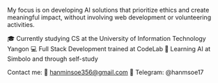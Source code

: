 My focus is on developing AI solutions that prioritize ethics and create meaningful impact, without involving web development or volunteering activities.

🎓 Currently studying CS at the University of Information Technology Yangon
💻 Full Stack Development trained at CodeLab
🤖 Learning AI at Simbolo and through self-study

Contact me:
📩 hanminsoe356@gmail.com
📱 Telegram: @hanmsoe17
